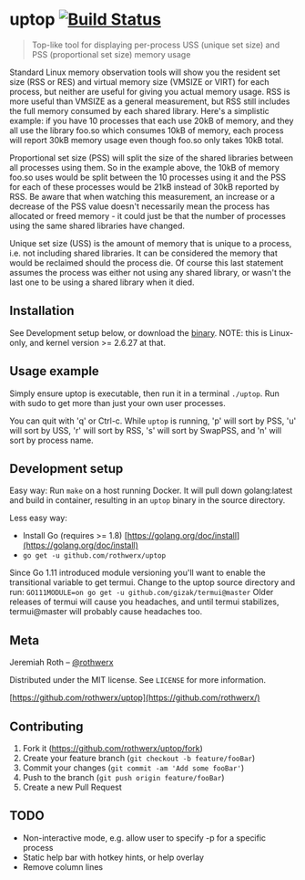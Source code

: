 # uptop [![Build Status](https://travis-ci.org/rothwerx/uptop.svg?branch=master)](https://travis-ci.org/rothwerx/uptop)
> Top-like tool for displaying per-process USS (unique set size) and PSS (proportional set size) memory usage

Standard Linux memory observation tools will show you the resident set size (RSS or RES) and virtual memory size (VMSIZE or VIRT) for each process, but neither are useful for giving you actual memory usage. RSS is more useful than VMSIZE as a general measurement, but RSS still includes the full memory consumed by each shared library. Here's a simplistic example: if you have 10 processes that each use 20kB of memory, and they all use the library foo.so which consumes 10kB of memory, each process will report 30kB memory usage even though foo.so only takes 10kB total.

Proportional set size (PSS) will split the size of the shared libraries between all processes using them. So in the example above, the 10kB of memory foo.so uses would be split between the 10 processes using it and the PSS for each of these processes would be 21kB instead of 30kB reported by RSS. Be aware that when watching this measurement, an increase or a decrease of the PSS value doesn't necessarily mean the process has allocated or freed memory - it could just be that the number of processes using the same shared libraries have changed.

Unique set size (USS) is the amount of memory that is unique to a process, i.e. not including shared libraries. It can be considered the memory that would be reclaimed should the process die. Of course this last statement assumes the process was either not using any shared library, or wasn't the last one to be using a shared library when it died.

## Installation

See Development setup below, or download the [binary](https://github.com/rothwerx/uptop/releases). NOTE: this is Linux-only, and kernel version >= 2.6.27 at that.

## Usage example

Simply ensure uptop is executable, then run it in a terminal `./uptop`. Run with sudo to get more than just your own user processes.

You can quit with 'q' or Ctrl-c. While `uptop` is running, 'p' will sort by PSS, 'u' will sort by USS, 'r' will sort by RSS, 's' will sort by SwapPSS, and 'n' will sort by process name.

## Development setup

Easy way: Run `make` on a host running Docker. It will pull down golang:latest and build in container, resulting in an `uptop` binary in the source directory.

Less easy way:

* Install Go (requires >= 1.8) [https://golang.org/doc/install](https://golang.org/doc/install)
* `go get -u github.com/rothwerx/uptop`

Since Go 1.11 introduced module versioning you'll want to enable the transitional variable to get termui. Change to the uptop source directory and run:
`GO111MODULE=on go get -u github.com/gizak/termui@master`
Older releases of termui will cause you headaches, and until termui stabilizes, termui@master will probably cause headaches too.


## Meta

Jeremiah Roth – [@rothwerx](https://twitter.com/rothwerx)

Distributed under the MIT license. See ``LICENSE`` for more information.

[https://github.com/rothwerx/uptop](https://github.com/rothwerx/)


## Contributing

1. Fork it (<https://github.com/rothwerx/uptop/fork>)
2. Create your feature branch (`git checkout -b feature/fooBar`)
3. Commit your changes (`git commit -am 'Add some fooBar'`)
4. Push to the branch (`git push origin feature/fooBar`)
5. Create a new Pull Request

## TODO
* Non-interactive mode, e.g. allow user to specify -p <pid> for a specific process
* Static help bar with hotkey hints, or help overlay
* Remove column lines
